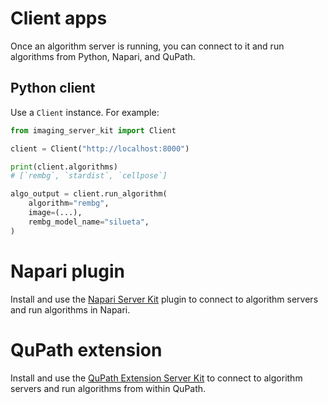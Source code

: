 # Client apps

Once an algorithm server is running, you can connect to it and run algorithms from Python, Napari, and QuPath.

## Python client

Use a `Client` instance. For example:

```python
from imaging_server_kit import Client

client = Client("http://localhost:8000")

print(client.algorithms)
# [`rembg`, `stardist`, `cellpose`]

algo_output = client.run_algorithm(
    algorithm="rembg",
    image=(...),
    rembg_model_name="silueta",
)
```

# Napari plugin

Install and use the [Napari Server Kit](https://github.com/Imaging-Server-Kit/napari-serverkit) plugin to connect to algorithm servers and run algorithms in Napari.

# QuPath extension

Install and use the [QuPath Extension Server Kit](https://github.com/Imaging-Server-Kit/qupath-extension-serverkit) to connect to algorithm servers and run algorithms from within QuPath.